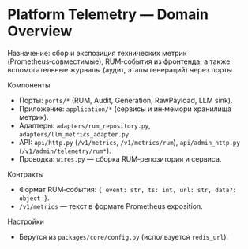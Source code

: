 # Platform Telemetry — Domain Overview

Назначение: сбор и экспозиция технических метрик (Prometheus‑совместимые), RUM‑события из фронтенда, а также вспомогательные журналы (аудит, этапы генераций) через порты.

Компоненты
- Порты: `ports/*` (RUM, Audit, Generation, RawPayload, LLM sink).
- Приложение: `application/*` (сервисы и ин‑мемори хранилища метрик).
- Адаптеры: `adapters/rum_repository.py`, `adapters/llm_metrics_adapter.py`.
- API: `api/http.py` (`/v1/metrics`, `/v1/metrics/rum`), `api/admin_http.py` (`/v1/admin/telemetry/rum*`).
- Проводка: `wires.py` — сборка RUM‑репозитория и сервиса.

Контракты
- Формат RUM‑события: `{ event: str, ts: int, url: str, data?: object }`.
- `/v1/metrics` — текст в формате Prometheus exposition.

Настройки
- Берутся из `packages/core/config.py` (используется `redis_url`).

